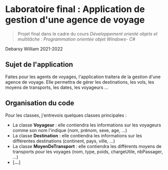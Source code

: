 # Laboratoire final : Application de gestion d'une agence de voyage

> Projet final dans le cadre du cours  _Développement orienté objets et multitâche : Programmation orientée objet Windows- C#_

Debarsy William
2021-2022

## Sujet de l'application
Faites pour les agents de voyages, l'application traitera de la gestion d'une agence de voyage. Elle permettra de gérer les destinations, les vols, les moyens de transports, les dates, les voyageurs ...

## Organisation du code

Pour les classes, j'entrevois quelques classes principales : 

 - La classe **Voyageur** : elle contiendra les informations sur les voyageurs comme son nom l'indique (nom, prénom, sexe, age, ...)
 - La classe **Destination** : elle contiendra les informations sur les différentes destinations (continent, pays, ville, ...)
 - La classe **MoyenDeTransport** : elle contiendra les différents moyens de transports pour les voyages (nom, type, poids, chargeUtile, nbPassager, ...)
 - [**...**]

